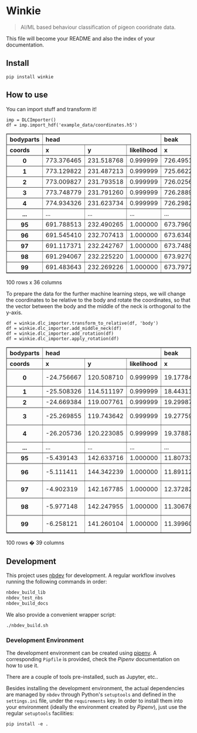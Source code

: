 # Winkie
> AI/ML based behaviour classification of pigeon cooridnate data.


This file will become your README and also the index of your documentation.

## Install

`pip install winkie`

## How to use

You can import stuff and transform it!

```
imp = DLCImporter()
df = imp.import_hdf('example_data/coordinates.h5')
```


<div>
<style scoped>
    .dataframe tbody tr th:only-of-type {
        vertical-align: middle;
    }

    .dataframe tbody tr th {
        vertical-align: top;
    }

    .dataframe thead tr th {
        text-align: left;
    }
</style>
<table border="1" class="dataframe">
  <thead>
    <tr>
      <th>bodyparts</th>
      <th colspan="3" halign="left">head</th>
      <th colspan="3" halign="left">beak</th>
      <th colspan="3" halign="left">left_neck</th>
      <th>right_neck</th>
      <th>...</th>
      <th>right_middle_wing</th>
      <th colspan="3" halign="left">right_down_wing</th>
      <th colspan="3" halign="left">body</th>
      <th colspan="3" halign="left">tail</th>
    </tr>
    <tr>
      <th>coords</th>
      <th>x</th>
      <th>y</th>
      <th>likelihood</th>
      <th>x</th>
      <th>y</th>
      <th>likelihood</th>
      <th>x</th>
      <th>y</th>
      <th>likelihood</th>
      <th>x</th>
      <th>...</th>
      <th>likelihood</th>
      <th>x</th>
      <th>y</th>
      <th>likelihood</th>
      <th>x</th>
      <th>y</th>
      <th>likelihood</th>
      <th>x</th>
      <th>y</th>
      <th>likelihood</th>
    </tr>
  </thead>
  <tbody>
    <tr>
      <th>0</th>
      <td>773.376465</td>
      <td>231.518768</td>
      <td>0.999999</td>
      <td>726.495178</td>
      <td>235.638046</td>
      <td>0.999981</td>
      <td>726.502014</td>
      <td>277.634125</td>
      <td>0.999998</td>
      <td>803.271179</td>
      <td>...</td>
      <td>0.999998</td>
      <td>866.702393</td>
      <td>446.583923</td>
      <td>0.999997</td>
      <td>804.008545</td>
      <td>350.669586</td>
      <td>0.999992</td>
      <td>874.878601</td>
      <td>485.749908</td>
      <td>0.999999</td>
    </tr>
    <tr>
      <th>1</th>
      <td>773.129822</td>
      <td>231.487213</td>
      <td>0.999999</td>
      <td>725.662231</td>
      <td>235.242844</td>
      <td>0.999951</td>
      <td>725.964478</td>
      <td>278.003082</td>
      <td>0.999999</td>
      <td>803.197144</td>
      <td>...</td>
      <td>0.999997</td>
      <td>866.877441</td>
      <td>446.645325</td>
      <td>0.999989</td>
      <td>802.684265</td>
      <td>345.021454</td>
      <td>0.999873</td>
      <td>875.375854</td>
      <td>487.185547</td>
      <td>0.999997</td>
    </tr>
    <tr>
      <th>2</th>
      <td>773.009827</td>
      <td>231.793518</td>
      <td>0.999999</td>
      <td>726.025696</td>
      <td>235.272522</td>
      <td>0.999978</td>
      <td>725.764893</td>
      <td>278.884918</td>
      <td>0.999998</td>
      <td>802.567810</td>
      <td>...</td>
      <td>0.999997</td>
      <td>867.120056</td>
      <td>447.921356</td>
      <td>0.999995</td>
      <td>801.531067</td>
      <td>349.937347</td>
      <td>0.999946</td>
      <td>876.269714</td>
      <td>485.816010</td>
      <td>0.999999</td>
    </tr>
    <tr>
      <th>3</th>
      <td>773.748779</td>
      <td>231.791260</td>
      <td>0.999999</td>
      <td>726.288940</td>
      <td>235.864319</td>
      <td>0.999985</td>
      <td>725.889465</td>
      <td>279.045715</td>
      <td>0.999998</td>
      <td>803.356934</td>
      <td>...</td>
      <td>0.999992</td>
      <td>866.839966</td>
      <td>448.009460</td>
      <td>0.999994</td>
      <td>802.792908</td>
      <td>350.675842</td>
      <td>0.999970</td>
      <td>875.973022</td>
      <td>485.560150</td>
      <td>0.999998</td>
    </tr>
    <tr>
      <th>4</th>
      <td>774.934326</td>
      <td>231.623734</td>
      <td>0.999999</td>
      <td>726.298279</td>
      <td>235.749908</td>
      <td>0.999990</td>
      <td>726.302551</td>
      <td>278.388367</td>
      <td>0.999999</td>
      <td>802.530273</td>
      <td>...</td>
      <td>0.999995</td>
      <td>866.429382</td>
      <td>446.349670</td>
      <td>0.999998</td>
      <td>803.659973</td>
      <td>351.269745</td>
      <td>0.999938</td>
      <td>876.481873</td>
      <td>485.140839</td>
      <td>0.999998</td>
    </tr>
    <tr>
      <th>...</th>
      <td>...</td>
      <td>...</td>
      <td>...</td>
      <td>...</td>
      <td>...</td>
      <td>...</td>
      <td>...</td>
      <td>...</td>
      <td>...</td>
      <td>...</td>
      <td>...</td>
      <td>...</td>
      <td>...</td>
      <td>...</td>
      <td>...</td>
      <td>...</td>
      <td>...</td>
      <td>...</td>
      <td>...</td>
      <td>...</td>
      <td>...</td>
    </tr>
    <tr>
      <th>95</th>
      <td>691.788513</td>
      <td>232.490265</td>
      <td>1.000000</td>
      <td>673.796082</td>
      <td>238.801743</td>
      <td>0.018886</td>
      <td>697.399841</td>
      <td>282.134796</td>
      <td>0.999998</td>
      <td>737.725342</td>
      <td>...</td>
      <td>0.999993</td>
      <td>866.965027</td>
      <td>433.505768</td>
      <td>0.999980</td>
      <td>788.017456</td>
      <td>337.912994</td>
      <td>0.999999</td>
      <td>882.997253</td>
      <td>483.786896</td>
      <td>1.000000</td>
    </tr>
    <tr>
      <th>96</th>
      <td>691.545410</td>
      <td>232.707413</td>
      <td>1.000000</td>
      <td>673.634888</td>
      <td>238.658234</td>
      <td>0.016135</td>
      <td>697.256165</td>
      <td>283.058899</td>
      <td>0.999999</td>
      <td>736.505920</td>
      <td>...</td>
      <td>0.999995</td>
      <td>868.164307</td>
      <td>432.291901</td>
      <td>0.999943</td>
      <td>788.334045</td>
      <td>339.911743</td>
      <td>0.999999</td>
      <td>884.470215</td>
      <td>483.485382</td>
      <td>1.000000</td>
    </tr>
    <tr>
      <th>97</th>
      <td>691.117371</td>
      <td>232.242767</td>
      <td>1.000000</td>
      <td>673.748840</td>
      <td>239.055954</td>
      <td>0.007289</td>
      <td>696.269043</td>
      <td>282.351929</td>
      <td>0.999999</td>
      <td>735.976685</td>
      <td>...</td>
      <td>0.999984</td>
      <td>868.530457</td>
      <td>434.697205</td>
      <td>0.999916</td>
      <td>785.626465</td>
      <td>338.561829</td>
      <td>0.999997</td>
      <td>885.270691</td>
      <td>485.053131</td>
      <td>0.999999</td>
    </tr>
    <tr>
      <th>98</th>
      <td>691.294067</td>
      <td>232.225220</td>
      <td>1.000000</td>
      <td>673.927002</td>
      <td>239.141891</td>
      <td>0.004682</td>
      <td>695.629456</td>
      <td>282.407013</td>
      <td>1.000000</td>
      <td>735.639404</td>
      <td>...</td>
      <td>0.999977</td>
      <td>868.368958</td>
      <td>434.125732</td>
      <td>0.999876</td>
      <td>786.011963</td>
      <td>338.520691</td>
      <td>0.999997</td>
      <td>885.585388</td>
      <td>484.755859</td>
      <td>0.999999</td>
    </tr>
    <tr>
      <th>99</th>
      <td>691.483643</td>
      <td>232.269226</td>
      <td>1.000000</td>
      <td>673.797241</td>
      <td>239.390625</td>
      <td>0.010126</td>
      <td>695.367371</td>
      <td>281.720947</td>
      <td>0.999999</td>
      <td>735.199585</td>
      <td>...</td>
      <td>0.999970</td>
      <td>868.662292</td>
      <td>434.387238</td>
      <td>0.999786</td>
      <td>785.282776</td>
      <td>338.077087</td>
      <td>0.999992</td>
      <td>885.361023</td>
      <td>483.480896</td>
      <td>1.000000</td>
    </tr>
  </tbody>
</table>
<p>100 rows x 36 columns</p>
</div>


To prepare the data for the further machine learning steps, we will change the coordinates to be relative to the body and rotate the coordinates, so that the vector between the body and the middle of the neck is orthogonal to the y-axis.

```
df = winkie.dlc_importer.transform_to_relative(df, 'body')
df = winkie.dlc_importer.add_middle_neck(df)
df = winkie.dlc_importer.add_rotation(df)
df = winkie.dlc_importer.apply_rotation(df)
```


<div>
<style scoped>
    .dataframe tbody tr th:only-of-type {
        vertical-align: middle;
    }

    .dataframe tbody tr th {
        vertical-align: top;
    }

    .dataframe thead tr th {
        text-align: left;
    }
</style>
<table border="1" class="dataframe">
  <thead>
    <tr>
      <th>bodyparts</th>
      <th colspan="3" halign="left">head</th>
      <th colspan="3" halign="left">beak</th>
      <th colspan="3" halign="left">left_neck</th>
      <th>right_neck</th>
      <th>...</th>
      <th>right_down_wing</th>
      <th colspan="3" halign="left">body</th>
      <th colspan="3" halign="left">tail</th>
      <th colspan="2" halign="left">middle_neck</th>
      <th>rotation_angle</th>
    </tr>
    <tr>
      <th>coords</th>
      <th>x</th>
      <th>y</th>
      <th>likelihood</th>
      <th>x</th>
      <th>y</th>
      <th>likelihood</th>
      <th>x</th>
      <th>y</th>
      <th>likelihood</th>
      <th>x</th>
      <th>...</th>
      <th>likelihood</th>
      <th>x</th>
      <th>y</th>
      <th>likelihood</th>
      <th>x</th>
      <th>y</th>
      <th>likelihood</th>
      <th>x</th>
      <th>y</th>
      <th></th>
    </tr>
  </thead>
  <tbody>
    <tr>
      <th>0</th>
      <td>-24.756667</td>
      <td>120.508710</td>
      <td>0.999999</td>
      <td>19.177848</td>
      <td>137.378264</td>
      <td>0.999981</td>
      <td>37.599212</td>
      <td>99.638046</td>
      <td>0.999998</td>
      <td>-37.599212</td>
      <td>...</td>
      <td>0.999997</td>
      <td>0.0</td>
      <td>0.0</td>
      <td>0.999992</td>
      <td>-4.411014</td>
      <td>-152.478855</td>
      <td>0.999999</td>
      <td>-1.421085e-14</td>
      <td>89.158479</td>
      <td>-116.026775</td>
    </tr>
    <tr>
      <th>1</th>
      <td>-25.508326</td>
      <td>114.511197</td>
      <td>0.999999</td>
      <td>18.443110</td>
      <td>132.829171</td>
      <td>0.999951</td>
      <td>37.685982</td>
      <td>94.642246</td>
      <td>0.999999</td>
      <td>-37.685982</td>
      <td>...</td>
      <td>0.999989</td>
      <td>0.0</td>
      <td>0.0</td>
      <td>0.999873</td>
      <td>0.187954</td>
      <td>-159.670477</td>
      <td>0.999997</td>
      <td>0.000000e+00</td>
      <td>83.503899</td>
      <td>-117.149092</td>
    </tr>
    <tr>
      <th>2</th>
      <td>-24.669384</td>
      <td>119.007761</td>
      <td>0.999999</td>
      <td>19.299872</td>
      <td>135.928651</td>
      <td>0.999978</td>
      <td>38.162277</td>
      <td>96.605391</td>
      <td>0.999998</td>
      <td>-38.162277</td>
      <td>...</td>
      <td>0.999995</td>
      <td>0.0</td>
      <td>0.0</td>
      <td>0.999946</td>
      <td>-9.546297</td>
      <td>-154.782895</td>
      <td>0.999999</td>
      <td>7.105427e-15</td>
      <td>87.485969</td>
      <td>-115.283267</td>
    </tr>
    <tr>
      <th>3</th>
      <td>-25.269855</td>
      <td>119.743642</td>
      <td>0.999999</td>
      <td>19.277590</td>
      <td>136.612289</td>
      <td>0.999985</td>
      <td>38.326491</td>
      <td>97.857522</td>
      <td>0.999998</td>
      <td>-38.326491</td>
      <td>...</td>
      <td>0.999994</td>
      <td>0.0</td>
      <td>0.0</td>
      <td>0.999970</td>
      <td>-7.593725</td>
      <td>-153.269178</td>
      <td>0.999998</td>
      <td>-3.552714e-14</td>
      <td>88.193103</td>
      <td>-115.645195</td>
    </tr>
    <tr>
      <th>4</th>
      <td>-26.205736</td>
      <td>120.223085</td>
      <td>0.999999</td>
      <td>19.378876</td>
      <td>137.673975</td>
      <td>0.999990</td>
      <td>37.930796</td>
      <td>99.283034</td>
      <td>0.999999</td>
      <td>-37.930796</td>
      <td>...</td>
      <td>0.999998</td>
      <td>0.0</td>
      <td>0.0</td>
      <td>0.999938</td>
      <td>-7.305264</td>
      <td>-152.220668</td>
      <td>0.999998</td>
      <td>-2.842171e-14</td>
      <td>90.176009</td>
      <td>-115.797288</td>
    </tr>
    <tr>
      <th>...</th>
      <td>...</td>
      <td>...</td>
      <td>...</td>
      <td>...</td>
      <td>...</td>
      <td>...</td>
      <td>...</td>
      <td>...</td>
      <td>...</td>
      <td>...</td>
      <td>...</td>
      <td>...</td>
      <td>...</td>
      <td>...</td>
      <td>...</td>
      <td>...</td>
      <td>...</td>
      <td>...</td>
      <td>...</td>
      <td>...</td>
      <td>...</td>
    </tr>
    <tr>
      <th>95</th>
      <td>-5.439143</td>
      <td>142.633716</td>
      <td>1.000000</td>
      <td>11.807338</td>
      <td>150.765213</td>
      <td>0.018886</td>
      <td>25.405257</td>
      <td>103.331178</td>
      <td>0.999998</td>
      <td>-25.405257</td>
      <td>...</td>
      <td>0.999980</td>
      <td>0.0</td>
      <td>0.0</td>
      <td>0.999999</td>
      <td>34.718510</td>
      <td>-170.572513</td>
      <td>1.000000</td>
      <td>1.421085e-14</td>
      <td>100.388462</td>
      <td>-134.573393</td>
    </tr>
    <tr>
      <th>96</th>
      <td>-5.111411</td>
      <td>144.342239</td>
      <td>1.000000</td>
      <td>11.891120</td>
      <td>152.534492</td>
      <td>0.016135</td>
      <td>25.831407</td>
      <td>104.212114</td>
      <td>0.999999</td>
      <td>-25.831407</td>
      <td>...</td>
      <td>0.999943</td>
      <td>0.0</td>
      <td>0.0</td>
      <td>0.999999</td>
      <td>30.892145</td>
      <td>-170.003613</td>
      <td>1.000000</td>
      <td>-7.105427e-15</td>
      <td>102.665676</td>
      <td>-134.105164</td>
    </tr>
    <tr>
      <th>97</th>
      <td>-4.902319</td>
      <td>142.167785</td>
      <td>1.000000</td>
      <td>12.372827</td>
      <td>149.214393</td>
      <td>0.007289</td>
      <td>25.929811</td>
      <td>102.332530</td>
      <td>0.999999</td>
      <td>-25.929811</td>
      <td>...</td>
      <td>0.999916</td>
      <td>0.0</td>
      <td>0.0</td>
      <td>0.999997</td>
      <td>28.892545</td>
      <td>-174.796723</td>
      <td>0.999999</td>
      <td>-1.421085e-14</td>
      <td>100.767981</td>
      <td>-133.609448</td>
    </tr>
    <tr>
      <th>98</th>
      <td>-5.977148</td>
      <td>142.247955</td>
      <td>1.000000</td>
      <td>11.306788</td>
      <td>149.369812</td>
      <td>0.004682</td>
      <td>25.838286</td>
      <td>103.199445</td>
      <td>1.000000</td>
      <td>-25.838286</td>
      <td>...</td>
      <td>0.999876</td>
      <td>0.0</td>
      <td>0.0</td>
      <td>0.999997</td>
      <td>30.290261</td>
      <td>-174.304594</td>
      <td>0.999999</td>
      <td>-2.131628e-14</td>
      <td>101.112080</td>
      <td>-134.109740</td>
    </tr>
    <tr>
      <th>99</th>
      <td>-6.258121</td>
      <td>141.260104</td>
      <td>1.000000</td>
      <td>11.399601</td>
      <td>148.452320</td>
      <td>0.010126</td>
      <td>25.362818</td>
      <td>103.041361</td>
      <td>0.999999</td>
      <td>-25.362818</td>
      <td>...</td>
      <td>0.999786</td>
      <td>0.0</td>
      <td>0.0</td>
      <td>0.999992</td>
      <td>29.300697</td>
      <td>-174.067206</td>
      <td>1.000000</td>
      <td>-3.552714e-14</td>
      <td>100.597551</td>
      <td>-134.093794</td>
    </tr>
  </tbody>
</table>
<p>100 rows � 39 columns</p>
</div>


## Development


This project uses [nbdev](https://github.com/fastai/nbdev) for development.
A regular workflow involves running the following commands in order:

```bash
nbdev_build_lib
nbdev_test_nbs
nbdev_build_docs
```

We also provide a convenient wrapper script:
```
./nbdev_build.sh
```

### Development Environment

The development environment can be created using [pipenv](https://pypi.org/project/pipenv/).
A corresponding `Pipfile` is provided, check the *Pipenv* documentation on how to use it.

There are a couple of tools pre-installed, such as Jupyter, etc..

Besides installing the development environment, the actual dependencies are managed by `nbdev` through Python's `setuptools` and defined in the `settings.ini` file, under the `requirements` key. 
In order to install them into your environment (ideally the environment created by *Pipenv*), just use the regular `setuptools` facilities:
```
pip install -e .
```
